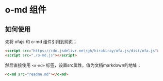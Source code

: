 # o-md 组件

## 如何使用

先将 ofajs 和 o-md 组件引用到网页；

```html
<script src="https://cdn.jsdelivr.net/gh/kirakiray/ofa.js/dist/ofa.js"></script>
<script src="./o-md.js"></script>
```

然后直接使用 `<o-md>` 标签，设置src属性，值为文档markdown的地址；

```html
<o-md src="readme.md"></o-md>
```